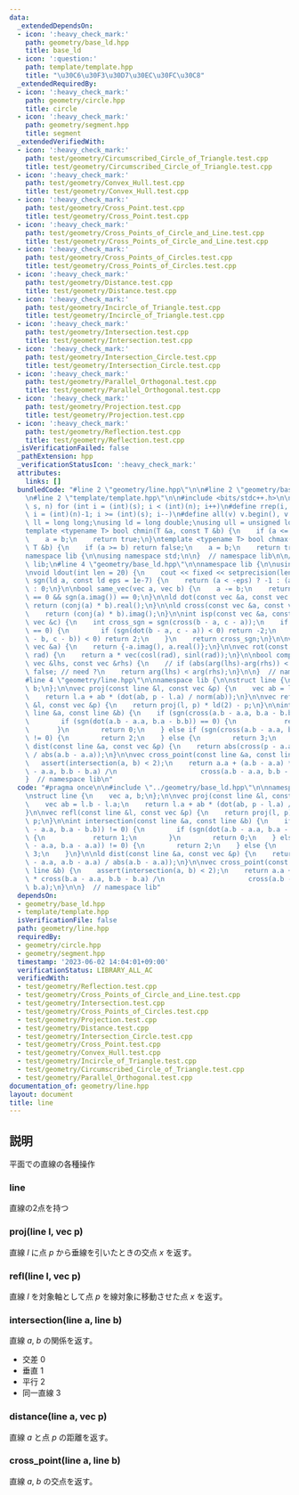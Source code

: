 ```yaml
---
data:
  _extendedDependsOn:
  - icon: ':heavy_check_mark:'
    path: geometry/base_ld.hpp
    title: base_ld
  - icon: ':question:'
    path: template/template.hpp
    title: "\u30C6\u30F3\u30D7\u30EC\u30FC\u30C8"
  _extendedRequiredBy:
  - icon: ':heavy_check_mark:'
    path: geometry/circle.hpp
    title: circle
  - icon: ':heavy_check_mark:'
    path: geometry/segment.hpp
    title: segment
  _extendedVerifiedWith:
  - icon: ':heavy_check_mark:'
    path: test/geometry/Circumscribed_Circle_of_Triangle.test.cpp
    title: test/geometry/Circumscribed_Circle_of_Triangle.test.cpp
  - icon: ':heavy_check_mark:'
    path: test/geometry/Convex_Hull.test.cpp
    title: test/geometry/Convex_Hull.test.cpp
  - icon: ':heavy_check_mark:'
    path: test/geometry/Cross_Point.test.cpp
    title: test/geometry/Cross_Point.test.cpp
  - icon: ':heavy_check_mark:'
    path: test/geometry/Cross_Points_of_Circle_and_Line.test.cpp
    title: test/geometry/Cross_Points_of_Circle_and_Line.test.cpp
  - icon: ':heavy_check_mark:'
    path: test/geometry/Cross_Points_of_Circles.test.cpp
    title: test/geometry/Cross_Points_of_Circles.test.cpp
  - icon: ':heavy_check_mark:'
    path: test/geometry/Distance.test.cpp
    title: test/geometry/Distance.test.cpp
  - icon: ':heavy_check_mark:'
    path: test/geometry/Incircle_of_Triangle.test.cpp
    title: test/geometry/Incircle_of_Triangle.test.cpp
  - icon: ':heavy_check_mark:'
    path: test/geometry/Intersection.test.cpp
    title: test/geometry/Intersection.test.cpp
  - icon: ':heavy_check_mark:'
    path: test/geometry/Intersection_Circle.test.cpp
    title: test/geometry/Intersection_Circle.test.cpp
  - icon: ':heavy_check_mark:'
    path: test/geometry/Parallel_Orthogonal.test.cpp
    title: test/geometry/Parallel_Orthogonal.test.cpp
  - icon: ':heavy_check_mark:'
    path: test/geometry/Projection.test.cpp
    title: test/geometry/Projection.test.cpp
  - icon: ':heavy_check_mark:'
    path: test/geometry/Reflection.test.cpp
    title: test/geometry/Reflection.test.cpp
  _isVerificationFailed: false
  _pathExtension: hpp
  _verificationStatusIcon: ':heavy_check_mark:'
  attributes:
    links: []
  bundledCode: "#line 2 \"geometry/line.hpp\"\n\n#line 2 \"geometry/base_ld.hpp\"\n\
    \n#line 2 \"template/template.hpp\"\n\n#include <bits/stdc++.h>\n\n#define rep(i,\
    \ s, n) for (int i = (int)(s); i < (int)(n); i++)\n#define rrep(i, s, n) for (int\
    \ i = (int)(n)-1; i >= (int)(s); i--)\n#define all(v) v.begin(), v.end()\n\nusing\
    \ ll = long long;\nusing ld = long double;\nusing ull = unsigned long long;\n\n\
    template <typename T> bool chmin(T &a, const T &b) {\n    if (a <= b) return false;\n\
    \    a = b;\n    return true;\n}\ntemplate <typename T> bool chmax(T &a, const\
    \ T &b) {\n    if (a >= b) return false;\n    a = b;\n    return true;\n}\n\n\
    namespace lib {\n\nusing namespace std;\n\n}  // namespace lib\n\n// using namespace\
    \ lib;\n#line 4 \"geometry/base_ld.hpp\"\n\nnamespace lib {\n\nusing vec = complex<ld>;\n\
    \nvoid ldout(int len = 20) {\n    cout << fixed << setprecision(len);\n}\n\nint\
    \ sgn(ld a, const ld eps = 1e-7) {\n    return (a < -eps) ? -1 : (a > eps) ? 1\
    \ : 0;\n}\n\nbool same_vec(vec a, vec b) {\n    a -= b;\n    return sgn(a.real())\
    \ == 0 && sgn(a.imag()) == 0;\n}\n\nld dot(const vec &a, const vec &b) {\n   \
    \ return (conj(a) * b).real();\n}\n\nld cross(const vec &a, const vec &b) {\n\
    \    return (conj(a) * b).imag();\n}\n\nint isp(const vec &a, const vec &b, const\
    \ vec &c) {\n    int cross_sgn = sgn(cross(b - a, c - a));\n    if (cross_sgn\
    \ == 0) {\n        if (sgn(dot(b - a, c - a)) < 0) return -2;\n        if (sgn(dot(a\
    \ - b, c - b)) < 0) return 2;\n    }\n    return cross_sgn;\n}\n\nvec rot90(const\
    \ vec &a) {\n    return {-a.imag(), a.real()};\n}\n\nvec rot(const vec &a, ld\
    \ rad) {\n    return a * vec(cosl(rad), sinl(rad));\n}\n\nbool comp_for_argument_sort(const\
    \ vec &lhs, const vec &rhs) {\n    // if (abs(arg(lhs)-arg(rhs)) < eps) return\
    \ false; // need ?\n    return arg(lhs) < arg(rhs);\n}\n\n}  // namespace lib\n\
    #line 4 \"geometry/line.hpp\"\n\nnamespace lib {\n\nstruct line {\n    vec a,\
    \ b;\n};\n\nvec proj(const line &l, const vec &p) {\n    vec ab = l.b - l.a;\n\
    \    return l.a + ab * (dot(ab, p - l.a) / norm(ab));\n}\n\nvec refl(const line\
    \ &l, const vec &p) {\n    return proj(l, p) * ld(2) - p;\n}\n\nint intersection(const\
    \ line &a, const line &b) {\n    if (sgn(cross(a.b - a.a, b.a - b.b)) != 0) {\n\
    \        if (sgn(dot(a.b - a.a, b.a - b.b)) == 0) {\n            return 1;\n \
    \       }\n        return 0;\n    } else if (sgn(cross(a.b - a.a, b.a - a.a))\
    \ != 0) {\n        return 2;\n    } else {\n        return 3;\n    }\n}\n\nld\
    \ dist(const line &a, const vec &p) {\n    return abs(cross(p - a.a, a.b - a.a)\
    \ / abs(a.b - a.a));\n}\n\nvec cross_point(const line &a, const line &b) {\n \
    \   assert(intersection(a, b) < 2);\n    return a.a + (a.b - a.a) * cross(b.a\
    \ - a.a, b.b - b.a) /\n                     cross(a.b - a.a, b.b - b.a);\n}\n\n\
    }  // namespace lib\n"
  code: "#pragma once\n\n#include \"../geometry/base_ld.hpp\"\n\nnamespace lib {\n\
    \nstruct line {\n    vec a, b;\n};\n\nvec proj(const line &l, const vec &p) {\n\
    \    vec ab = l.b - l.a;\n    return l.a + ab * (dot(ab, p - l.a) / norm(ab));\n\
    }\n\nvec refl(const line &l, const vec &p) {\n    return proj(l, p) * ld(2) -\
    \ p;\n}\n\nint intersection(const line &a, const line &b) {\n    if (sgn(cross(a.b\
    \ - a.a, b.a - b.b)) != 0) {\n        if (sgn(dot(a.b - a.a, b.a - b.b)) == 0)\
    \ {\n            return 1;\n        }\n        return 0;\n    } else if (sgn(cross(a.b\
    \ - a.a, b.a - a.a)) != 0) {\n        return 2;\n    } else {\n        return\
    \ 3;\n    }\n}\n\nld dist(const line &a, const vec &p) {\n    return abs(cross(p\
    \ - a.a, a.b - a.a) / abs(a.b - a.a));\n}\n\nvec cross_point(const line &a, const\
    \ line &b) {\n    assert(intersection(a, b) < 2);\n    return a.a + (a.b - a.a)\
    \ * cross(b.a - a.a, b.b - b.a) /\n                     cross(a.b - a.a, b.b -\
    \ b.a);\n}\n\n}  // namespace lib"
  dependsOn:
  - geometry/base_ld.hpp
  - template/template.hpp
  isVerificationFile: false
  path: geometry/line.hpp
  requiredBy:
  - geometry/circle.hpp
  - geometry/segment.hpp
  timestamp: '2023-06-02 14:04:01+09:00'
  verificationStatus: LIBRARY_ALL_AC
  verifiedWith:
  - test/geometry/Reflection.test.cpp
  - test/geometry/Cross_Points_of_Circle_and_Line.test.cpp
  - test/geometry/Intersection.test.cpp
  - test/geometry/Cross_Points_of_Circles.test.cpp
  - test/geometry/Projection.test.cpp
  - test/geometry/Distance.test.cpp
  - test/geometry/Intersection_Circle.test.cpp
  - test/geometry/Cross_Point.test.cpp
  - test/geometry/Convex_Hull.test.cpp
  - test/geometry/Incircle_of_Triangle.test.cpp
  - test/geometry/Circumscribed_Circle_of_Triangle.test.cpp
  - test/geometry/Parallel_Orthogonal.test.cpp
documentation_of: geometry/line.hpp
layout: document
title: line
---
```


## 説明

平面での直線の各種操作

### line

直線の2点を持つ

### proj(line l, vec p)

直線 $l$ に点 $p$ から垂線を引いたときの交点 $x$ を返す。

### refl(line l, vec p)

直線 $l$ を対象軸として点 $p$ を線対象に移動させた点 $x$ を返す。

### intersection(line a, line b)

直線 $a$, $b$ の関係を返す。

- 交差 $0$
- 垂直 $1$
- 平行 $2$
- 同一直線 $3$

### distance(line a, vec p)

直線 $a$ と点 $p$ の距離を返す。

### cross_point(line a, line b)

直線 $a$, $b$ の交点を返す。